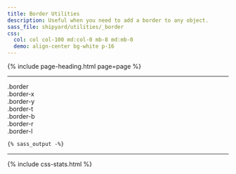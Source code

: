 ```yaml
---
title: Border Utilities
description: Useful when you need to add a border to any object.
sass_file: shipyard/utilities/_border
css:
  col: col col-100 md:col-0 mb-8 md:mb-0
  demo: align-center bg-white p-16
---
```


{% include page-heading.html page=page %}

---

<div class="col-container">
  <div class="{{ page.css.col }}">
    <div class="{{ page.css.demo }} border border-thin">
      .border
    </div>
  </div>
  <div class="{{ page.css.col }}">
    <div class="{{ page.css.demo }} border-x border-thin">
      .border-x
    </div>
  </div>
  <div class="{{ page.css.col }}">
    <div class="{{ page.css.demo }} border-y border-thin">
      .border-y
    </div>
  </div>
  <div class="{{ page.css.col }}">
    <div class="{{ page.css.demo }} border-t border-thin">
      .border-t
    </div>
  </div>
  <div class="{{ page.css.col }}">
    <div class="{{ page.css.demo }} border-b border-thin">
      .border-b
    </div>
  </div>

  <div class="{{ page.css.col }}">
    <div class="{{ page.css.demo }} border-r border-thin">
      .border-r
    </div>
  </div>
  <div class="{{ page.css.col }}">
    <div class="{{ page.css.demo }} border-l border-thin">
      .border-l
    </div>
  </div>
</div>

```css
{% sass_output -%}
```

---

{% include css-stats.html %}
